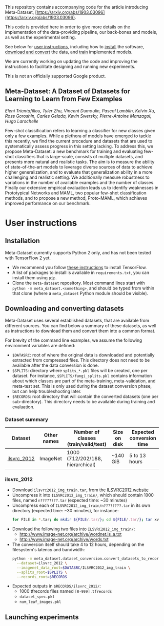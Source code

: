 This repository contains accompanying code for the article introducing
Meta-Dataset,
[https://arxiv.org/abs/1903.03096](https://arxiv.org/abs/1903.03096).

This code is provided here in order to give more details on the implementation
of the data-providing pipeline, our back-bones and models, as well as the
experimental setting.

See below for [user instructions](#user-instructions), including how to [install](#installation) the software, [download and convert](#downloading-and-converting-datasets) the data, and [train](#launching-experiments) implemented models.

We are currently working on updating the code and improving the instructions to
facilitate designing and running new experiments.

This is not an officially supported Google product.

## Meta-Dataset: A Dataset of Datasets for Learning to Learn from Few Examples

_Eleni Triantafillou, Tyler Zhu, Vincent Dumoulin, Pascal Lamblin, Kelvin Xu,
Ross Goroshin, Carles Gelada, Kevin Swersky, Pierre-Antoine Manzagol, Hugo
Larochelle_

Few-shot classification refers to learning a classifier for new classes given
only a few examples. While a plethora of models have emerged to tackle this
recently, we find the current procedure and datasets that are used to
systematically assess progress in this setting lacking. To address this, we
propose Meta-Dataset: a new benchmark for training and evaluating few-shot
classifiers that is large-scale, consists of multiple datasets, and presents
more natural and realistic tasks. The aim is to measure the ability of
state-of-the-art models to leverage diverse sources of data to achieve higher
generalization, and to evaluate that generalization ability in a more
challenging and realistic setting. We additionally measure robustness to
variations in the number of available examples and the number of classes.
Finally our extensive empirical evaluation leads us to identify weaknesses in
Prototypical Networks and MAML, two popular few-shot classification methods, and
to propose a new method, Proto-MAML, which achieves improved performance on our
benchmark.

# User instructions
## Installation
Meta-Dataset currently supports Python 2 only, and has not been tested with TensorFlow 2 yet.
- We recommend you follow [these instructions](https://www.tensorflow.org/install/pip?lang=python2) to install TensorFlow.
- A list of packages to install is available in `requirements.txt`, you can install them using `pip`.
- Clone the `meta-dataset` repository. Most command lines start with `python -m meta_dataset.<something>`, and should be typed from within that clone (where a `meta_dataset` Python module should be visible).

## Downloading and converting datasets

Meta-Dataset uses several established datasets, that are available from different sources.
You can find below a summary of these datasets, as well as instructions to download them and convert them into a common format.

For brevity of the command line examples, we assume the following environment variables are defined:
- `$DATASRC`: root of where the original data is downloaded and potentially extracted from compressed files. This directory does not need to be available after the data conversion is done.
- `$SPLITS`: directory where `splits_*.pkl` files will be created, one per dataset. For instance, `$SPLITS/fungi_splits.pkl` contains information about which classes are part of the meta-training, meta-validation, and meta-test set. This is only used during the dataset conversion phase, but can help troubleshooting later.
- `$RECORDS`: root directory that will contain the converted datasets (one per sub-directory). This directory needs to be available during training and evaluation.

### Dataset summary

Dataset | Other names | Number of classes (train/valid/test) | Size on disk  | Expected conversion time
--------|-------------|------------------------------|---------------|--------------------------
[ilsvrc_2012](#ilsvrc_2012) | ImageNet | 1000 (712/202/188, hierarchical) | \~140 GiB   | 5 to 13 hours


### ilsvrc_2012

- Download `ilsvrc2012_img_train.tar`, from the [ILSVRC2012 website](http://www.image-net.org/challenges/LSVRC/2012/index)
- Uncompress it into `ILSVRC2012_img_train/`, which should contain 1000 files, named `n????????.tar` (expected time: \~30 minutes)
- Uncompress each of `ILSVRC2012_img_train/n????????.tar` in its own directory (expected time: \~30 minutes), for instance:
  ```bash
  for FILE in *.tar; do mkdir ${FILE/.tar/}; cd ${FILE/.tar/}; tar xvf ../$FILE; cd ..; done
  ```
- Download the following two files into `ILSVRC2012_img_train/`:
  - http://www.image-net.org/archive/wordnet.is_a.txt
  - http://www.image-net.org/archive/words.txt
- The conversion itself should take 4 to 12 hours, depending on the filesystem's latency and bandwidth:
  ```bash
  python -m meta_dataset.dataset_conversion.convert_datasets_to_records \
    --dataset=ilsvrc_2012 \
    --imagenet_data_root=$DATASRC/ILSVRC2012_img_train \
    --splits_root=$SPLITS \
    --records_root=$RECORDS
  ```
- Expected outputs in `$RECORDS/ilsvrc_2012/`:
  - 1000 tfrecords files named `[0-999].tfrecords`
  - `dataset_spec.pkl`
  - `num_leaf_images.pkl`

## Launching experiments
